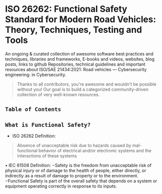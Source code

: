 # ISO 26262: Functional Safety Standard for Modern Road Vehicles: Theory, Techniques, Testing and Tools


An ongoing & curated collection of awesome software best practices and techniques, libraries and frameworks, E-books and videos, websites, blog posts, links to github Repositories, technical guidelines and important resources about ISO/SAE 21434:2021: Road vehicles — Cybersecurity engineering:  in Cybersecurity.
> Thanks to all contributors, you're awesome and wouldn't be possible without you! Our goal is to build a categorized community-driven collection of very well-known resources.


## `Table of Contents`


## `What is Functional Safety?`

- ISO 26262 Definition:
> Absence of unacceptable risk due to hazards caused by mal-functional behavior of electrical and/or electronic systems and the interactions of these systems

• IEC 61508 Definition:
−Safety is the freedom from unacceptable risk of physical injury or of damage to the health
of people, either directly, or indirectly as a result of damage to property or to the
environment.
−Functional Safety is part of the overall safety that depends on a system or equipment
operating correctly in response to its inputs.
